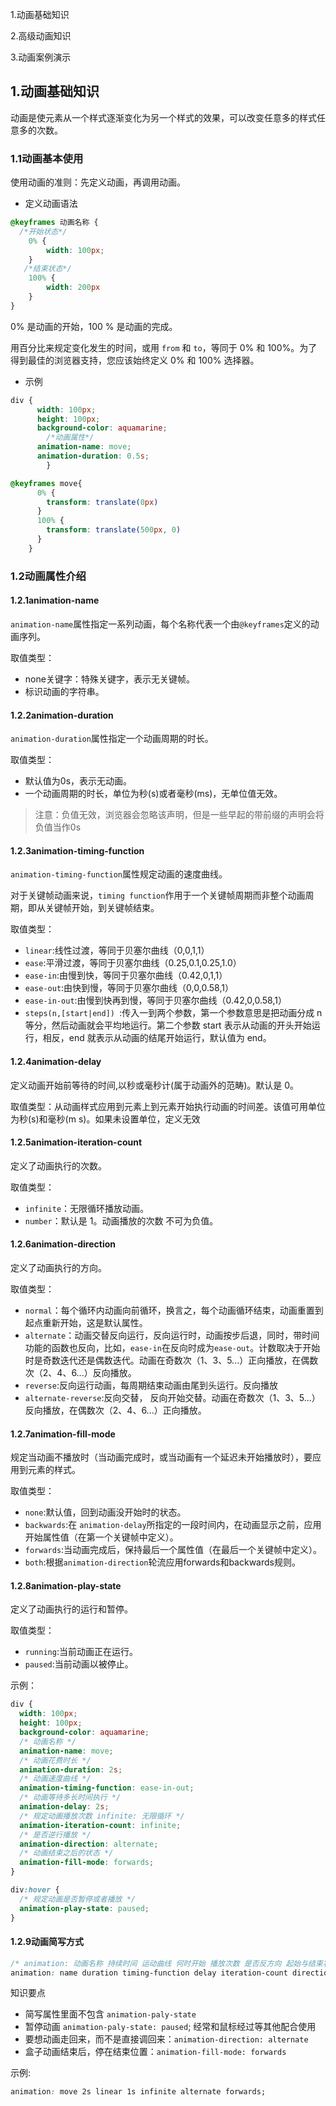 1.动画基础知识

2.高级动画知识

3.动画案例演示

## 1.动画基础知识

动画是使元素从一个样式逐渐变化为另一个样式的效果，可以改变任意多的样式任意多的次数。

### 1.1动画基本使用

使用动画的准则：先定义动画，再调用动画。

- 定义动画语法

```css
@keyframes 动画名称 {
  /*开始状态*/
    0% {
        width: 100px;
    }
   /*结束状态*/
    100% {
        width: 200px
    }
}
```

0% 是动画的开始，100 % 是动画的完成。

用百分比来规定变化发生的时间，或用 `from` 和 `to`，等同于 0% 和 100%。为了得到最佳的浏览器支持，您应该始终定义 0% 和 100% 选择器。

- 示例

```css
div {
      width: 100px;
      height: 100px;
      background-color: aquamarine;
  		/*动画属性*/
      animation-name: move;
      animation-duration: 0.5s;
		}

@keyframes move{
      0% {
        transform: translate(0px)
      }
      100% {
        transform: translate(500px, 0)
      }
    }
```

### 1.2动画属性介绍

#### 1.2.1animation-name

`animation-name`属性指定一系列动画，每个名称代表一个由`@keyframes`定义的动画序列。

取值类型：

- none关键字：特殊关键字，表示无关键帧。
- 标识动画的字符串。

#### 1.2.2animation-duration

`animation-duration`属性指定一个动画周期的时长。

取值类型：

- 默认值为0s，表示无动画。
- 一个动画周期的时长，单位为秒(s)或者毫秒(ms)，无单位值无效。

> 注意：负值无效，浏览器会忽略该声明，但是一些早起的带前缀的声明会将负值当作0s

#### 1.2.3animation-timing-function

`animation-timing-function`属性规定动画的速度曲线。 

对于关键帧动画来说，`timing function`作用于一个关键帧周期而非整个动画周期，即从关键帧开始，到关键帧结束。

取值类型：

- `linear`:线性过渡，等同于贝塞尔曲线（0,0,1,1）
- `ease`:平滑过渡，等同于贝塞尔曲线（0.25,0.1,0.25,1.0）
- `ease-in`:由慢到快，等同于贝塞尔曲线（0.42,0,1,1）
- `ease-out`:由快到慢，等同于贝塞尔曲线（0,0,0.58,1）
- `ease-in-out`:由慢到快再到慢，等同于贝塞尔曲线（0.42,0,0.58,1）
- `steps(n,[start|end]) `:传入一到两个参数，第一个参数意思是把动画分成 n 等分，然后动画就会平均地运行。第二个参数 start 表示从动画的开头开始运行，相反，end 就表示从动画的结尾开始运行，默认值为 end。

#### 1.2.4animation-delay

定义动画开始前等待的时间,以秒或毫秒计(属于动画外的范畴)。默认是 0。

取值类型：从动画样式应用到元素上到元素开始执行动画的时间差。该值可用单位为秒(s)和毫秒(m   s)。如果未设置单位，定义无效

#### 1.2.5animation-iteration-count

定义了动画执行的次数。

取值类型：

- `infinite`：无限循环播放动画。
- `number`：默认是 1。动画播放的次数 不可为负值。

#### 1.2.6animation-direction

定义了动画执行的方向。

取值类型：

- `normal`：每个循环内动画向前循环，换言之，每个动画循环结束，动画重置到起点重新开始，这是默认属性。
- `alternate`：动画交替反向运行，反向运行时，动画按步后退，同时，带时间功能的函数也反向，比如，`ease-in`在反向时成为`ease-out`。计数取决于开始时是奇数迭代还是偶数迭代。动画在奇数次（1、3、5...）正向播放，在偶数次（2、4、6...）反向播放。
- `reverse`:反向运行动画，每周期结束动画由尾到头运行。反向播放
- `alternate-reverse`:反向交替， 反向开始交替。动画在奇数次（1、3、5...）反向播放，在偶数次（2、4、6...）正向播放。

#### 1.2.7animation-fill-mode

规定当动画不播放时（当动画完成时，或当动画有一个延迟未开始播放时），要应用到元素的样式。

取值类型：

- `none`:默认值，回到动画没开始时的状态。
- `backwards`:在 `animation-delay`所指定的一段时间内，在动画显示之前，应用开始属性值（在第一个关键帧中定义）。
- `forwards`:当动画完成后，保持最后一个属性值（在最后一个关键帧中定义）。
- `both`:根据`animation-direction`轮流应用forwards和backwards规则。

#### 1.2.8animation-play-state

定义了动画执行的运行和暂停。

取值类型：

- `running`:当前动画正在运行。
- `paused`:当前动画以被停止。

示例：

```css
div {
  width: 100px;
  height: 100px;
  background-color: aquamarine;
  /* 动画名称 */
  animation-name: move;
  /* 动画花费时长 */
  animation-duration: 2s;
  /* 动画速度曲线 */
  animation-timing-function: ease-in-out;
  /* 动画等待多长时间执行 */
  animation-delay: 2s;
  /* 规定动画播放次数 infinite: 无限循环 */
  animation-iteration-count: infinite;
  /* 是否逆行播放 */
  animation-direction: alternate;
  /* 动画结束之后的状态 */
  animation-fill-mode: forwards;
}

div:hover {
  /* 规定动画是否暂停或者播放 */
  animation-play-state: paused;
}
```

#### 1.2.9动画简写方式

```css
/* animation: 动画名称 持续时间 运动曲线 何时开始 播放次数 是否反方向 起始与结束状态 */
animation: name duration timing-function delay iteration-count direction fill-mode
```

知识要点

- 简写属性里面不包含 `animation-paly-state`
- 暂停动画 `animation-paly-state: paused`; 经常和鼠标经过等其他配合使用
- 要想动画走回来，而不是直接调回来：`animation-direction: alternate`
- 盒子动画结束后，停在结束位置：`animation-fill-mode: forwards` 

示例:

```css
animation: move 2s linear 1s infinite alternate forwards;
```

